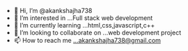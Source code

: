 - 👋 Hi, I’m @akankshajha738
- 👀 I’m interested in ...Full stack web development
- 🌱 I’m currently learning ...html,css,javascript,c++
- 💞️ I’m looking to collaborate on ...web development project
- 📫 How to reach me ...akankshajha738@gmail.com

<!---
akankshajha738/akankshajha738 is a ✨ special ✨ repository because its `README.md` (this file) appears on your GitHub profile.
You can click the Preview link to take a look at your changes.
--->
